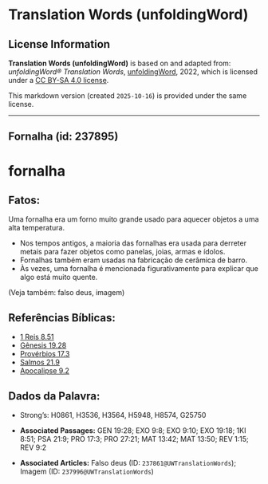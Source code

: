 # Translation Words (unfoldingWord)

## License Information

**Translation Words (unfoldingWord)** is based on and adapted from: _unfoldingWord® Translation Words_, [unfoldingWord](https://unfoldingword.org/utw), 2022, which is licensed under a [CC BY-SA 4.0 license](https://creativecommons.org/licenses/by-sa/4.0/legalcode.en).

This markdown version (created `2025-10-16`) is provided under the same license.



--------------------------------

## Fornalha (id: 237895)

fornalha
========

Fatos:
------

Uma fornalha era um forno muito grande usado para aquecer objetos a uma alta temperatura.

* Nos tempos antigos, a maioria das fornalhas era usada para derreter metais para fazer objetos como panelas, joias, armas e ídolos.
* Fornalhas também eram usadas na fabricação de cerâmica de barro.
* Às vezes, uma fornalha é mencionada figurativamente para explicar que algo está muito quente.

(Veja também: falso deus, imagem)

Referências Bíblicas:
---------------------

* [1 Reis 8\.51](https://ref.ly/1Kgs8:51)
* [Gênesis 19\.28](https://ref.ly/Gen19:28)
* [Provérbios 17\.3](https://ref.ly/Prov17:3)
* [Salmos 21\.9](https://ref.ly/Ps21:9)
* [Apocalipse 9\.2](https://ref.ly/Rev9:2)

Dados da Palavra:
-----------------

* Strong’s: H0861, H3536, H3564, H5948, H8574, G25750

* **Associated Passages:** GEN 19:28; EXO 9:8; EXO 9:10; EXO 19:18; 1KI 8:51; PSA 21:9; PRO 17:3; PRO 27:21; MAT 13:42; MAT 13:50; REV 1:15; REV 9:2
* **Associated Articles:** Falso deus (ID: `237861@UWTranslationWords`); Imagem (ID: `237996@UWTranslationWords`)

